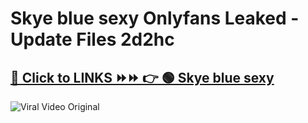 
 # Skye blue sexy Onlyfans Leaked - Update Files 2d2hc

## <h2><a href="https://clipsfans.com/Skye_blue_sexy&ref=git">🔗 Click to LINKS ⏩⏩ 👉 🟢 Skye blue sexy </a></h2>

<a href="https://clipsfans.com/Skye_blue_sexy&ref=git" rel="nofollow" data-target="animated-image.originalLink"><img src="https://i.ibb.co.com/xMMVF88/686577567.gif" alt="Viral Video Original" style="max-width: 100%; display: inline-block;" data-target="animated-image.originalImage"></a>

